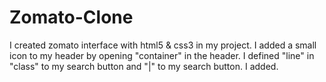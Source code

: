 # Zomato-Clone
I created zomato interface with html5 & css3 in my project.
I added a small icon to my header by opening "container" in the header.
I defined "line" in "class" to my search button and "|" to my search button. I added.
